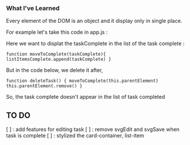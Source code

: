 ### What I've Learned

Every element of the DOM is an object and it display only in single place.

For example let's take this code in app.js :

Here we want to displat the taskComplete in the list of the task complete : 

``function moveToComplete(taskComplete){
    listItemsComplete.append(taskComplete)
}``

But in the code below, we delete it after, 

``function deleteTask() {
    moveToComplete(this.parentElement)
    this.parentElement.remove()
}``

So, the task complete doesn't appear in the list of task completed

## TO DO 
[ ] : add features for editing task
[ ] : remove svgEdit and svgSave when task is complete
[ ] : stylized the card-container, list-item